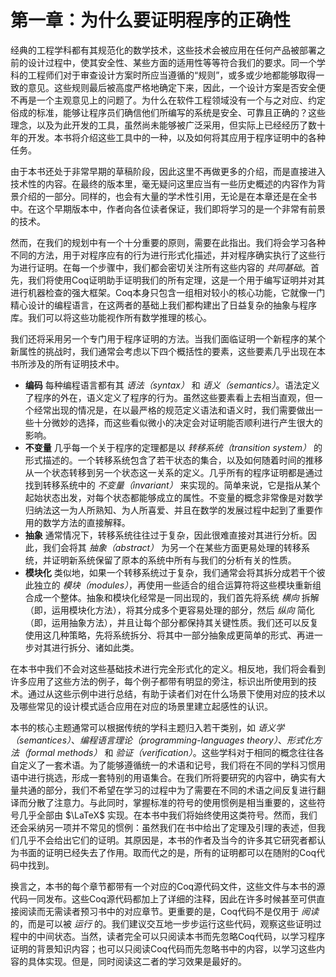 # 第一章：为什么要证明程序的正确性

经典的工程学科都有其规范化的数学技术，这些技术会被应用在任何产品被部署之前的设计过程中，使其安全性、某些方面的适用性等等符合我们的要求。同一个学科的工程师们对于审查设计方案时所应当遵循的“规则”，或多或少地都能够取得一致的意见。这些规则最后被高度严格地确定下来，因此，一个设计方案是否安全便不再是一个主观意见上的问题了。为什么在软件工程领域没有一个与之对应、约定俗成的标准，能够让程序员们确信他们所编写的系统是安全、可靠且正确的？这些理念，以及为此开发的工具，虽然尚未能够被广泛采用，但实际上已经经历了数十年的开发。本书将介绍这些工具中的一种，以及如何将其应用于程序证明中的各种任务。

由于本书还处于非常早期的草稿阶段，因此这里不再做更多的介绍，而是直接进入技术性的内容。在最终的版本里，毫无疑问这里应当有一些历史概述的内容作为背景介绍的一部分。同样的，也会有大量的学术性引用，无论是在本章还是在全书中。在这个早期版本中，作者向各位读者保证，我们即将学习的是一个非常有前景的技术。

然而，在我们的规划中有一个十分重要的原则，需要在此指出。我们将会学习各种不同的方法，用于对程序应有的行为进行形式化描述，并对程序确实执行了这些行为进行证明。在每一个步骤中，我们都会密切关注所有这些内容的 *共同基础*。首先，我们将使用Coq证明助手证明我们的所有定理，这是一个用于编写证明并对其进行机器检查的强大框架。Coq本身只包含一组相对较小的核心功能，它就像一门精心设计的编程语言，在这两者的基础上我们都构建出了日益复杂的抽象与程序库。我们可以将这些功能视作所有数学推理的核心。

我们还将采用另一个专门用于程序证明的方法。当我们面临证明一个新程序的某个新属性的挑战时，我们通常会考虑以下四个概括性的要素，这些要素几乎出现在本书所涉及的所有证明技术中。

* **编码** 每种编程语言都有其 *语法（syntax）* 和 *语义（semantics）*。语法定义了程序的外在，语义定义了程序的行为。虽然这些要素看上去相当直观，但一个经常出现的情况是，在以最严格的规范定义语法和语义时，我们需要做出一些十分微妙的选择，而这些看似微小的决定会对证明能否顺利进行产生很大的影响。
* **不变量** 几乎每一个关于程序的定理都是以 *转移系统（transition system）* 的形式描述的。一个转移系统包含了若干状态的集合，以及如何随着时间的推移从一个状态转移到另一个状态这一关系的定义。几乎所有的程序证明都是通过找到转移系统中的 *不变量（invariant）* 来实现的。简单来说，它是指从某个起始状态出发，对每个状态都能够成立的属性。不变量的概念非常像是对数学归纳法这一为人所熟知、为人所喜爱、并且在数学的发展过程中起到了重要作用的数学方法的直接解释。
* **抽象** 通常情况下，转移系统往往过于复杂，因此很难直接对其进行分析。因此，我们会将其 *抽象（abstract）* 为另一个在某些方面更易处理的转移系统，并证明新系统保留了原本的系统中所有与我们的分析有关的性质。
* **模块化** 类似地，如果一个转移系统过于复杂，我们通常会将其拆分成若干个彼此独立的 *模块（modules）*，再使用一些适合的组合运算符将这些模块重新组合成一个整体。抽象和模块化经常是一同出现的，我们首先将系统 *横向* 拆解（即，运用模块化方法），将其分成多个更容易处理的部分，然后 *纵向* 简化（即，运用抽象方法），并且让每个部分都保持其关键性质。我们还可以反复使用这几种策略，先将系统拆分、将其中一部分抽象成更简单的形式、再进一步对其进行拆分、诸如此类。

在本书中我们不会对这些基础技术进行完全形式化的定义。相反地，我们将会看到许多应用了这些方法的例子，每个例子都带有明显的旁注，标识出所使用到的技术。通过从这些示例中进行总结，有助于读者们对在什么场景下使用对应的技术以及哪些常见的设计模式适合应用在对应的场景里建立起感性的认识。

本书的核心主题通常可以根据传统的学科主题归入若干类别，如 *语义学（semantices）*、*编程语言理论（programming-languages theory）*、*形式化方法（formal methods）* 和 *验证（verification）*。这些学科对于相同的概念往往各自定义了一套术语。为了能够遵循统一的术语和记号，我们将在不同的学科习惯用语中进行挑选，形成一套特别的用语集合。在我们所将要研究的内容中，确实有大量共通的部分，我们不希望在学习的过程中为了需要在不同的术语之间反复进行翻译而分散了注意力。与此同时，掌握标准的符号的使用惯例是相当重要的，这些符号几乎全部由 $\LaTeX$ 实现。在本书中我们将始终使用这类符号。然而，我们还会采纳另一项并不常见的惯例：虽然我们在书中给出了定理及引理的表述，但我们几乎不会给出它们的证明。其原因是，本书的作者及当今的许多其它研究者都认为书面的证明已经失去了作用。取而代之的是，所有的证明都可以在随附的Coq代码中找到。

换言之，本书的每个章节都带有一个对应的Coq源代码文件，这些文件与本书的源代码一同发布。这些Coq源代码都加上了详细的注释，因此在许多时候甚至可供直接阅读而无需读者预习书中的对应章节。更重要的是，Coq代码不是仅用于 *阅读* 的，而是可以被 *运行* 的。我们建议交互地一步步运行这些代码，观察这些证明过程中的中间状态。当然，读者完全可以只阅读本书而先忽略Coq代码，以学习程序证明的背景知识内容；也可以只阅读Coq代码而先忽略书中的内容，以学习这些内容的具体实现。但是，同时阅读这二者的学习效果是最好的。